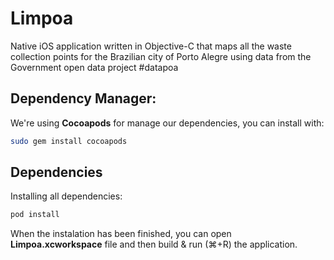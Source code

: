 # Limpoa
Native iOS application written in Objective-C that maps all the waste collection points for the Brazilian city of Porto Alegre using data from the Government open data project #datapoa 

## Dependency Manager:

We're using **Cocoapods** for manage our dependencies, you can install with:
```bash
sudo gem install cocoapods
```

## Dependencies

Installing all dependencies:
```bash
pod install
```
When the instalation has been finished, you can open **Limpoa.xcworkspace** file and then build & run (⌘+R) the application.
